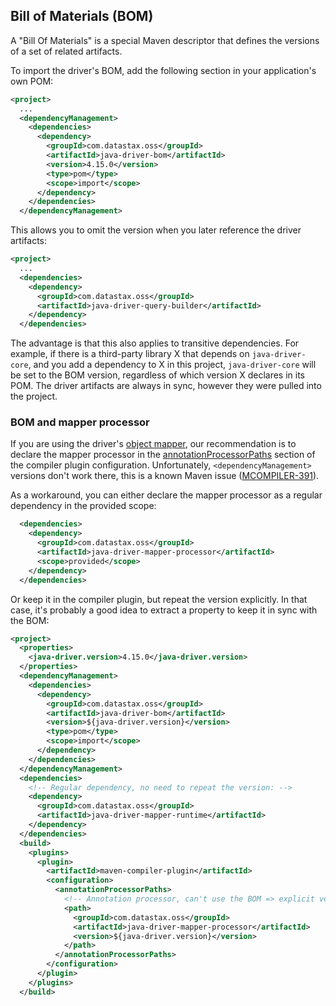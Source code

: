 ## Bill of Materials (BOM)

A "Bill Of Materials" is a special Maven descriptor that defines the versions of a set of related
artifacts.

To import the driver's BOM, add the following section in your application's own POM:

```xml
<project>
  ...
  <dependencyManagement>
    <dependencies>
      <dependency>
        <groupId>com.datastax.oss</groupId>
        <artifactId>java-driver-bom</artifactId>
        <version>4.15.0</version>
        <type>pom</type>
        <scope>import</scope>
      </dependency>
    </dependencies>
  </dependencyManagement>
```

This allows you to omit the version when you later reference the driver artifacts:

```xml
<project>
  ...
  <dependencies>
    <dependency>
      <groupId>com.datastax.oss</groupId>
      <artifactId>java-driver-query-builder</artifactId>
    </dependency>
  </dependencies>
```

The advantage is that this also applies to transitive dependencies. For example, if there is a
third-party library X that depends on `java-driver-core`, and you add a dependency to X in this
project, `java-driver-core` will be set to the BOM version, regardless of which version X declares
in its POM. The driver artifacts are always in sync, however they were pulled into the project.

### BOM and mapper processor

If you are using the driver's [object mapper](../../mapper), our recommendation is to declare the
mapper processor in the [annotationProcessorPaths](../../mapper/config/#maven) section of the
compiler plugin configuration. Unfortunately, `<dependencyManagement>` versions don't work there,
this is a known Maven issue ([MCOMPILER-391]).

As a workaround, you can either declare the mapper processor as a regular dependency in the provided
scope:

```xml
  <dependencies>
    <dependency>
      <groupId>com.datastax.oss</groupId>
      <artifactId>java-driver-mapper-processor</artifactId>
      <scope>provided</scope>
    </dependency>
  </dependencies>
```

Or keep it in the compiler plugin, but repeat the version explicitly. In that case, it's probably a
good idea to extract a property to keep it in sync with the BOM:

```xml
<project>
  <properties>
    <java-driver.version>4.15.0</java-driver.version>
  </properties>
  <dependencyManagement>
    <dependencies>
      <dependency>
        <groupId>com.datastax.oss</groupId>
        <artifactId>java-driver-bom</artifactId>
        <version>${java-driver.version}</version>
        <type>pom</type>
        <scope>import</scope>
      </dependency>
    </dependencies>
  </dependencyManagement>
  <dependencies>
    <!-- Regular dependency, no need to repeat the version: -->
    <dependency>
      <groupId>com.datastax.oss</groupId>
      <artifactId>java-driver-mapper-runtime</artifactId>
    </dependency>
  </dependencies>
  <build>
    <plugins>
      <plugin>
        <artifactId>maven-compiler-plugin</artifactId>
        <configuration>
          <annotationProcessorPaths>
            <!-- Annotation processor, can't use the BOM => explicit version -->
            <path>
              <groupId>com.datastax.oss</groupId>
              <artifactId>java-driver-mapper-processor</artifactId>
              <version>${java-driver.version}</version>
            </path>
          </annotationProcessorPaths>
        </configuration>
      </plugin>
    </plugins>
  </build>
```

[MCOMPILER-391]: https://issues.apache.org/jira/browse/MCOMPILER-391
